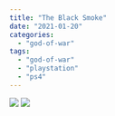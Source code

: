 ```yaml
---
title: "The Black Smoke"
date: "2021-01-20"
categories: 
  - "god-of-war"
tags: 
  - "god-of-war"
  - "playstation"
  - "ps4"
---
```


[![](images/God-of-War_20210120183215-scaled-1.jpg)](images/God-of-War_20210120183215-scaled-1.jpg)
[![](images/God-of-War_20210120183215-scaled-1.jpg)](images/God-of-War_20210120183215-scaled-1.jpg)
